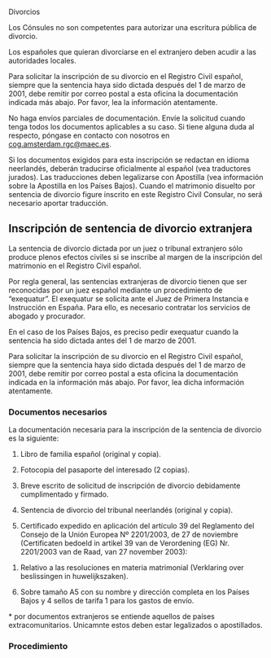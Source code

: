  Divorcios

  Los Cónsules no son competentes para autorizar una escritura pública de divorcio.

 Los españoles que quieran divorciarse en el extranjero deben acudir a las autoridades locales.

 Para solicitar la inscripción de su divorcio en el Registro Civil español, siempre que la sentencia haya sido dictada después del 1 de marzo de 2001, debe remitir por correo postal a esta oficina la documentación indicada más abajo. Por favor, lea la información atentamente.

No haga envíos parciales de documentación. Envíe la solicitud cuando tenga todos los documentos aplicables a su caso. Si tiene alguna duda al respecto, póngase en contacto con nosotros en cog.amsterdam.rgc@maec.es.

Si los documentos exigidos para esta inscripción se redactan en idioma neerlandés, deberán traducirse oficialmente al español (vea traductores jurados). Las traducciones deben legalizarse con Apostilla (vea información sobre la Apostilla en los Países Bajos). Cuando el matrimonio disuelto por sentencia de divorcio figure inscrito en este Registro Civil Consular, no será necesario aportar traducción.

 Inscripción de sentencia de divorcio extranjera
-----------------------------------------------

 La sentencia de divorcio dictada por un juez o tribunal extranjero sólo produce plenos efectos civiles si se inscribe al margen de la inscripción del matrimonio en el Registro Civil español.

 Por regla general, las sentencias extranjeras de divorcio tienen que ser reconocidas por un juez español mediante un procedimiento de “exequatur”. El exequatur se solicita ante el Juez de Primera Instancia e Instrucción en España. Para ello, es necesario contratar los servicios de abogado y procurador.

 En el caso de los Países Bajos, es preciso pedir exequatur cuando la sentencia ha sido dictada antes del 1 de marzo de 2001.

Para solicitar la inscripción de su divorcio en el Registro Civil español, siempre que la sentencia haya sido dictada después del 1 de marzo de 2001, debe remitir por correo postal a esta oficina la documentación indicada en la información más abajo. Por favor, lea dicha información atentamente.

 ### Documentos necesarios

 La documentación necesaria para la inscripción de la sentencia de divorcio es la siguiente:

1. Libro de familia español (original y copia).

2. Fotocopia del pasaporte del interesado (2 copias).

3. Breve escrito de solicitud de inscripción de divorcio debidamente cumplimentado y firmado.

4. Sentencia de divorcio del tribunal neerlandés (original y copia).

5. Certificado expedido en aplicación del artículo 39 del Reglamento del Consejo de la Unión Europea Nº 2201/2003, de 27 de noviembre (Certificaten bedoeld in artikel 39 van de Verordening (EG) Nr. 2201/2003 van de Raad, van 27 november 2003):

1) Relativo a las resoluciones en materia matrimonial (Verklaring over beslissingen in huwelijkszaken).

6. Sobre tamaño A5 con su nombre y dirección completa en los Países Bajos y 4 sellos de tarifa 1 para los gastos de envío.

\* por documentos extranjeros se entiende aquellos de países extracomunitarios. Unicamnte estos deben estar legalizados o apostillados.

 ### Procedimiento

  